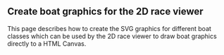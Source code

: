 ## Create boat graphics for the 2D race viewer

This page describes how to create the SVG graphics for different boat classes which can be used by the 2D race viewer to draw boat graphics directly to a HTML Canvas.